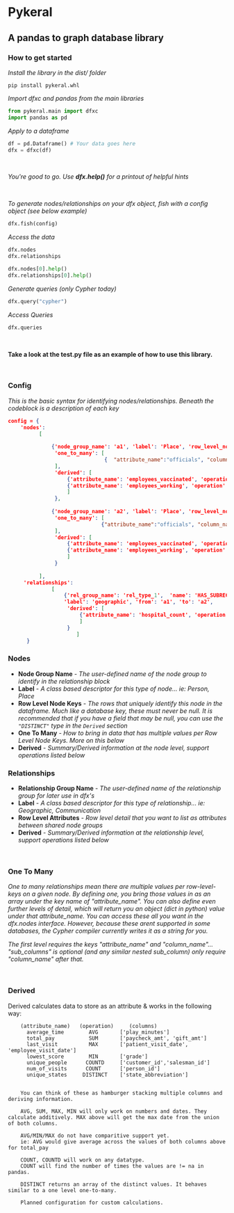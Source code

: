 # Pykeral

## A pandas to graph database library



### How to get started

*Install the library in the dist/ folder*  
```shell
pip install pykeral.whl
```

*Import dfxc and pandas from the main libraries*  
```python
from pykeral.main import dfxc
import pandas as pd
```

*Apply to a dataframe*  
```python
df = pd.Dataframe() # Your data goes here
dfx = dfxc(df)
```
<br>

*You're good to go. Use  **dfx.help()**  for a printout of helpful hints*

<br>

*To generate nodes/relationships on your dfx object, fish with a config object (see below example)*  
```python
dfx.fish(config)
```

*Access the data*  
```python
dfx.nodes
dfx.relationships

dfx.nodes[0].help()
dfx.relationships[0].help()
```

*Generate queries (only Cypher today)*  
```python
dfx.query("cypher")
```

*Access Queries*  
```python
dfx.queries
```

<br>

**Take a look at the test.py file as an example of how to use this library.**

<br>

### Config

*This is the basic syntax for identifying nodes/relationships. Beneath the codeblock is a description of each key*  
```json
config = {
    'nodes': 
          [
          
              {'node_group_name': 'a1', 'label': 'Place', 'row_level_node_keys': ['State'], 
               'one_to_many': [
                               {  "attribute_name":"officials", "column_name":"leader_name" }
               ], 
               'derived': [
                   {'attribute_name': 'employees_vaccinated', 'operation': 'SUM', 'columns': ['Emp_Number_Vaccinated']},
                   {'attribute_name': 'employees_working', 'operation': 'SUM', 'columns': ['Emp_Number_Working']}
                   ]
               },
               
              {'node_group_name': 'a2', 'label': 'Place', 'row_level_node_keys': ['County'], 
               'one_to_many': [
                              {"attribute_name":"officials", "column_name":"leader_name", "sub_columns":[ {"column_name":"leader_child_name"}] }
               ], 
               'derived': [
                   {'attribute_name': 'employees_vaccinated', 'operation': 'SUM', 'columns': ['Emp_Number_Vaccinated']},
                   {'attribute_name': 'employees_working', 'operation': 'SUM', 'columns': ['Emp_Number_Working']}
                   ]
               }
               
          ], 
     'relationships': 
              [
                  {'rel_group_name': 'rel_type_1',  'name': 'HAS_SUBREGION',  'row_attributes': ['Mask Required'], 
                  'label': 'geographic', 'from': 'a1', 'to': 'a2', 
                   'derived': [
                       {'attribute_name': 'hospital_count', 'operation': 'SUM', 'columns': ['Number of Hospitals']}
                       ]
                   }
                      ]
      }
```


### Nodes

* **Node Group Name** - *The user-defined name of the node group to identify in the relationship block*
* **Label** - *A class based descriptor for this type of node... ie: Person, Place*
* **Row Level Node Keys** - *The rows that uniquely identify this node in the dataframe. Much like a database key, these must never be null. It is recommended that if you have a field that may be null, you can use the `"DISTINCT"` type in the `Derived` section*
* **One To Many** - *How to bring in data that has multiple values per Row Level Node Keys. More on this below*
* **Derived** - *Summary/Derived information at the node level, support operations listed below*

### Relationships

* **Relationship Group Name** - *The user-defined name of the relationship group for later use in dfx's*
* **Label** - *A class based descriptor for this type of relationship... ie: Geographic, Communication*
* **Row Level Attributes** - *Row level detail that you want to list as attributes between shared node groups*
* **Derived** - *Summary/Derived information at the relationship level, support operations listed below*


<br>

### One To Many
*One to many relationships mean there are multiple values per row-level-keys on a given node.*
*By defining one, you bring those values in as an array under the key name of "attribute_name".*
*You can also define even further levels of detail, which will return you an object (dict in python) value under that attribute_name. You can access these all you want in the dfx.nodes interface.*
*However, because these arent supported in some databases, the Cypher compiler currently writes it as a string for you.*

*The first level requires the keys "attribute_name" and "column_name"... "sub_columns" is optional (and any similar nested sub_column) only require "column_name" after that.*

<br>

### Derived

Derived calculates data to store as an attribute & works in the following way:
```
    (attribute_name)   (operation)     (columns)                
      average_time        AVG       ['play_minutes']                 
      total_pay           SUM       ['paycheck_amt', 'gift_amt']     
      last_visit          MAX       ['patient_visit_date', 'employee_visit_date']
      lowest_score        MIN       ['grade']
      unique_people      COUNTD     ['customer_id','salesman_id']
      num_of_visits      COUNT      ['person_id']
      unique_states     DISTINCT    ['state_abbreviation']      
                    
     
    You can think of these as hamburger stacking multiple columns and deriving information.
    
    AVG, SUM, MAX, MIN will only work on numbers and dates. They calculate additively. MAX above will get the max date from the union of both columns.

    AVG/MIN/MAX do not have comparitive support yet. 
    ie: AVG would give average across the values of both columns above for total_pay

    COUNT, COUNTD will work on any datatype. 
    COUNT will find the number of times the values are != na in pandas.

    DISTINCT returns an array of the distinct values. It behaves similar to a one level one-to-many.

    Planned configuration for custom calculations.
```


